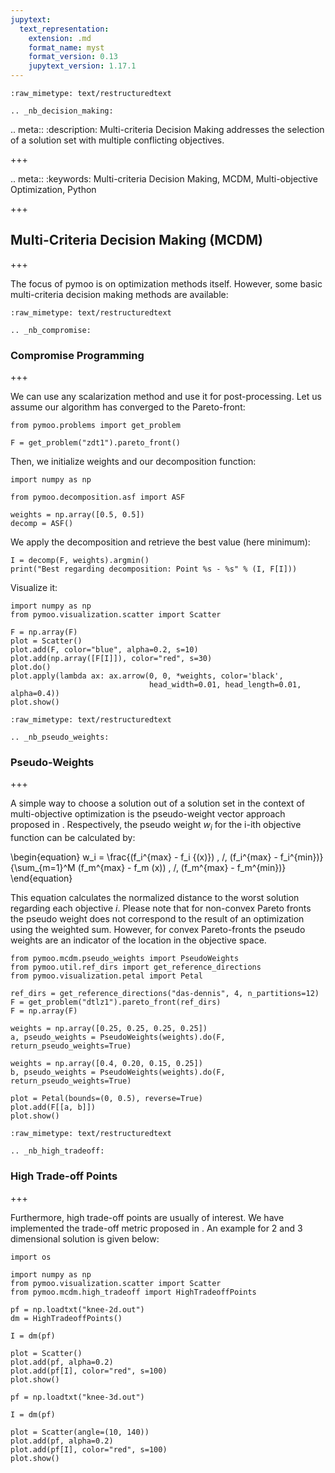 ```yaml
---
jupytext:
  text_representation:
    extension: .md
    format_name: myst
    format_version: 0.13
    jupytext_version: 1.17.1
---
```


```{raw-cell}
:raw_mimetype: text/restructuredtext

.. _nb_decision_making:
```

.. meta::
   :description: Multi-criteria Decision Making addresses the selection of a solution set with multiple conflicting objectives.

+++

.. meta::
   :keywords: Multi-criteria Decision Making, MCDM, Multi-objective Optimization, Python

+++

## Multi-Criteria Decision Making (MCDM)

+++

The focus of pymoo is on optimization methods itself. However, some basic multi-criteria decision making methods are available:

```{raw-cell}
:raw_mimetype: text/restructuredtext

.. _nb_compromise:
```

### Compromise Programming

+++

We can use any scalarization method and use it for post-processing. Let us assume our algorithm has converged to the Pareto-front:

```{code-cell} ipython3
from pymoo.problems import get_problem

F = get_problem("zdt1").pareto_front() 
```

Then, we initialize weights and our decomposition function:

```{code-cell} ipython3
import numpy as np

from pymoo.decomposition.asf import ASF

weights = np.array([0.5, 0.5])
decomp = ASF()
```

We apply the decomposition and retrieve the best value (here minimum):

```{code-cell} ipython3
I = decomp(F, weights).argmin()
print("Best regarding decomposition: Point %s - %s" % (I, F[I]))
```

Visualize it:

```{code-cell} ipython3
import numpy as np
from pymoo.visualization.scatter import Scatter

F = np.array(F)
plot = Scatter()
plot.add(F, color="blue", alpha=0.2, s=10)
plot.add(np.array([F[I]]), color="red", s=30)
plot.do()
plot.apply(lambda ax: ax.arrow(0, 0, *weights, color='black', 
                               head_width=0.01, head_length=0.01, alpha=0.4))
plot.show()
```

```{raw-cell}
:raw_mimetype: text/restructuredtext

.. _nb_pseudo_weights:
```

### Pseudo-Weights

+++

A simple way to choose a solution out of a solution set in the context of multi-objective optimization is the pseudo-weight vector approach proposed in <cite data-cite="multi_objective_book"></cite>. Respectively, the pseudo weight $w_i$ for the i-ith objective function can be calculated by:

\begin{equation}
w_i = \frac{(f_i^{max} - f_i {(x)}) \, /\,  (f_i^{max} - f_i^{min})}{\sum_{m=1}^M (f_m^{max} - f_m (x)) \, /\,  (f_m^{max} - f_m^{min})}  
\end{equation}

This equation calculates the normalized distance to the worst solution regarding each objective $i$. Please note that for non-convex Pareto fronts the pseudo weight does not correspond to the result of an optimization using the weighted sum. However, for convex Pareto-fronts the pseudo weights are an indicator of the location in the objective space.

```{code-cell} ipython3
from pymoo.mcdm.pseudo_weights import PseudoWeights
from pymoo.util.ref_dirs import get_reference_directions
from pymoo.visualization.petal import Petal

ref_dirs = get_reference_directions("das-dennis", 4, n_partitions=12)
F = get_problem("dtlz1").pareto_front(ref_dirs)
F = np.array(F)

weights = np.array([0.25, 0.25, 0.25, 0.25])
a, pseudo_weights = PseudoWeights(weights).do(F, return_pseudo_weights=True)

weights = np.array([0.4, 0.20, 0.15, 0.25])
b, pseudo_weights = PseudoWeights(weights).do(F, return_pseudo_weights=True)

plot = Petal(bounds=(0, 0.5), reverse=True)
plot.add(F[[a, b]])
plot.show()
```

```{raw-cell}
:raw_mimetype: text/restructuredtext

.. _nb_high_tradeoff:
```

### High Trade-off Points

+++

Furthermore, high trade-off points are usually of interest. We have implemented the trade-off metric proposed in <cite data-cite="high-tradeoff"></cite>. An example for 2 and 3 dimensional solution is given below:

```{code-cell} ipython3
import os

import numpy as np
from pymoo.visualization.scatter import Scatter
from pymoo.mcdm.high_tradeoff import HighTradeoffPoints

pf = np.loadtxt("knee-2d.out")
dm = HighTradeoffPoints()

I = dm(pf)

plot = Scatter()
plot.add(pf, alpha=0.2)
plot.add(pf[I], color="red", s=100)
plot.show()
```

```{code-cell} ipython3
pf = np.loadtxt("knee-3d.out")

I = dm(pf)

plot = Scatter(angle=(10, 140))
plot.add(pf, alpha=0.2)
plot.add(pf[I], color="red", s=100)
plot.show()
```
